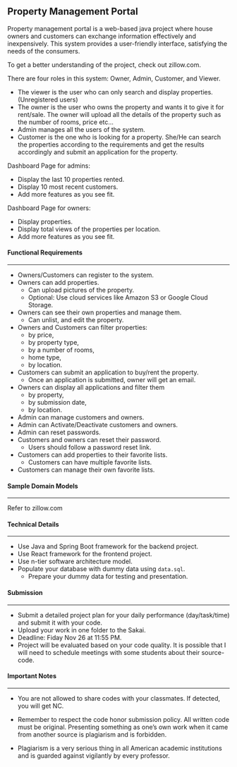 
## Property Management Portal
 
Property management portal is a web-based java project where house owners and customers can exchange information effectively and inexpensively. This system provides a user-friendly interface, satisfying the needs of the consumers. 

To get a better understanding of the project, check out zillow.com.

There are four roles in this system: Owner, Admin, Customer, and Viewer.
 - The viewer is the user who can only search and display properties. (Unregistered users)  
 - The owner is the user who owns the property and wants it to give it for rent/sale. The owner will upload all the details of the property such as the number of rooms, price etc... 
 - Admin manages all the users of the system. 
 - Customer is the one who is looking for a property. She/He can search the properties according to the requirements and get the results accordingly and submit an application for the property.

Dashboard Page for admins:
- Display the last 10 properties rented.
- Display 10 most recent customers.
- Add more features as you see fit.

Dashboard Page for owners:
- Display properties.
- Display total views of the properties per location.
- Add more features as you see fit.

####  Functional  Requirements
--- 
* Owners/Customers can register to the system.
* Owners can add properties.
	* Can upload pictures of the property.
	* Optional: Use cloud services like Amazon S3 or Google Cloud Storage.
* Owners can see their own properties and manage them.
	* Can unlist, and edit the property.
* Owners and Customers can filter properties:
	* by price,
	* by property type,
	* by a number of rooms,
	* home type,
	* by location.
* Customers can submit an application to buy/rent the property.
	* Once an application is submitted, owner will get an email.
* Owners can display all applications and filter them
	* by property,
	* by submission date,
	* by location.
* Admin can manage customers and owners.
*  Admin can Activate/Deactivate customers and owners.
* Admin can reset passwords.
* Customers and owners can reset their password.
	* Users should follow a password reset link.
* Customers can add properties to their favorite lists.
	* Customers can have multiple favorite lists.
* Customers can manage their own favorite lists.

#### Sample Domain Models
---
Refer to zillow.com

#### Technical Details
---
* Use Java and Spring Boot framework for the backend project.
* Use React framework for the frontend project.
* Use n-tier software architecture model.
* Populate your database with dummy data using `data.sql`.
	* Prepare your dummy data for testing and presentation.

#### Submission
---
* Submit a detailed project plan for your daily performance (day/task/time) and submit it with your code.
* Upload your work in one folder to the Sakai.
* Deadline: Fiday Nov 26 at 11:55 PM.
* Project will be evaluated based on your code quality. It is possible that I will need to schedule meetings with some students about their source-code.

#### Important Notes
---
 * You are not allowed to share codes with your classmates. If detected, you will get NC.
 
* Remember to respect the code honor submission policy. All written code must be original. Presenting something as one’s own work when it came from another source is plagiarism and is forbidden.
    
* Plagiarism is a very serious thing in all American academic institutions and is guarded against vigilantly by every professor.
 

